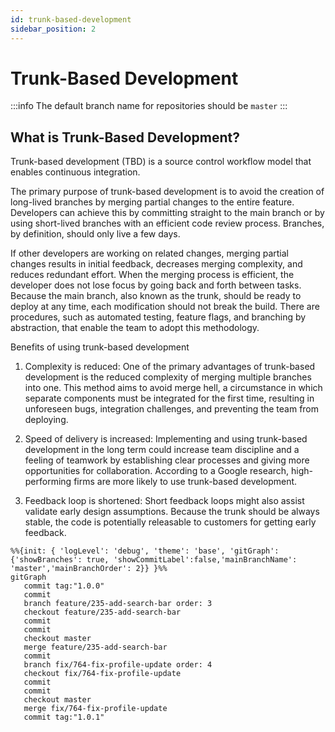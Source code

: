 ```yaml
---
id: trunk-based-development
sidebar_position: 2
---
```


# Trunk-Based Development

:::info
The default branch name for repositories should be `master`
:::

## What is Trunk-Based Development?
Trunk-based development (TBD) is a source control workflow model that enables continuous integration.

The primary purpose of trunk-based development is to avoid the creation of long-lived branches by merging partial changes to the entire feature. Developers can achieve this by committing straight to the main branch or by using short-lived branches with an efficient code review process. Branches, by definition, should only live a few days.

If other developers are working on related changes, merging partial changes results in initial feedback, decreases merging complexity, and reduces redundant effort. When the merging process is efficient, the developer does not lose focus by going back and forth between tasks. Because the main branch, also known as the trunk, should be ready to deploy at any time, each modification should not break the build. There are procedures, such as automated testing, feature flags, and branching by abstraction, that enable the team to adopt this methodology.

Benefits of using trunk-based development
1. Complexity is reduced: One of the primary advantages of trunk-based development is the reduced complexity of merging multiple branches into one. This method aims to avoid merge hell, a circumstance in which separate components must be integrated for the first time, resulting in unforeseen bugs, integration challenges, and preventing the team from deploying.

2. Speed of delivery is increased: Implementing and using trunk-based development in the long term could increase team discipline and a feeling of teamwork by establishing clear processes and giving more opportunities for collaboration. According to a Google research, high-performing firms are more likely to use trunk-based development.

3. Feedback loop is shortened: Short feedback loops might also assist validate early design assumptions. Because the trunk should be always stable, the code is potentially releasable to customers for getting early feedback.


```mermaid
%%{init: { 'logLevel': 'debug', 'theme': 'base', 'gitGraph': {'showBranches': true, 'showCommitLabel':false,'mainBranchName': 'master','mainBranchOrder': 2}} }%%
gitGraph
   commit tag:"1.0.0"
   commit
   branch feature/235-add-search-bar order: 3
   checkout feature/235-add-search-bar
   commit
   commit
   checkout master
   merge feature/235-add-search-bar
   commit
   branch fix/764-fix-profile-update order: 4
   checkout fix/764-fix-profile-update
   commit
   commit
   checkout master
   merge fix/764-fix-profile-update
   commit tag:"1.0.1"
```
